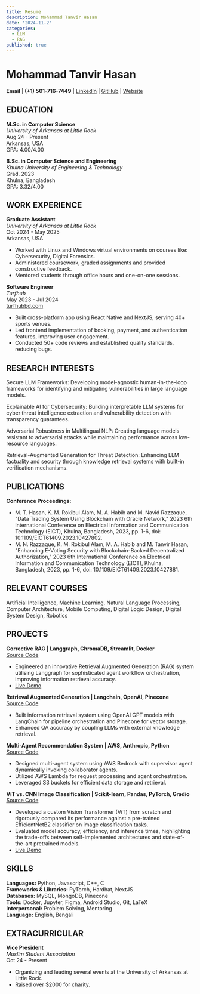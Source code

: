 ```yaml
---
title: Resume
description: Mohammad Tanvir Hasan
date: '2024-11-2'
categories:
  - LLM
  - RAG
published: true
---
```



# Mohammad Tanvir Hasan

**Email** | **(+1) 501-716-7449** | [LinkedIn](https://www.linkedin.com/) | [GitHub](https://github.com/) | [Website](https://website.com/)

## EDUCATION

**M.Sc. in Computer Science**  
*University of Arkansas at Little Rock*  
Aug 24 - Present  
Arkansas, USA  
GPA: 4.00/4.00

**B.Sc. in Computer Science and Engineering**  
*Khulna University of Engineering & Technology*  
Grad. 2023  
Khulna, Bangladesh  
GPA: 3.32/4.00

## WORK EXPERIENCE

**Graduate Assistant**  
*University of Arkansas at Little Rock*  
Oct 2024 - May 2025  
Arkansas, USA
- Worked with Linux and Windows virtual environments on courses like: Cybersecurity, Digital Forensics.
- Administered coursework, graded assignments and provided constructive feedback.
- Mentored students through office hours and one-on-one sessions.

**Software Engineer**  
*Turfhub*  
May 2023 - Jul 2024  
[turfhubbd.com](https://turfhubbd.com)
- Built cross-platform app using React Native and NextJS, serving 40+ sports venues.
- Led frontend implementation of booking, payment, and authentication features, improving user engagement.
- Conducted 50+ code reviews and established quality standards, reducing bugs.

## RESEARCH INTERESTS

Secure LLM Frameworks: Developing model-agnostic human-in-the-loop frameworks for identifying and mitigating vulnerabilities in large language models.

Explainable AI for Cybersecurity: Building interpretable LLM systems for cyber threat intelligence extraction and vulnerability detection with transparency guarantees.

Adversarial Robustness in Multilingual NLP: Creating language models resistant to adversarial attacks while maintaining performance across low-resource languages.

Retrieval-Augmented Generation for Threat Detection: Enhancing LLM factuality and security through knowledge retrieval systems with built-in verification mechanisms.

## PUBLICATIONS

**Conference Proceedings:**
- M. T. Hasan, K. M. Rokibul Alam, M. A. Habib and M. Navid Razzaque, "Data Trading System Using Blockchain with Oracle Network," 2023 6th International Conference on Electrical Information and Communication Technology (EICT), Khulna, Bangladesh, 2023, pp. 1-6, doi: 10.1109/EICT61409.2023.10427802.
- M. N. Razzaque, K. M. Rokibul Alam, M. A. Habib and M. Tanvir Hasan, "Enhancing E-Voting Security with Blockchain-Backed Decentralized Authorization," 2023 6th International Conference on Electrical Information and Communication Technology (EICT), Khulna, Bangladesh, 2023, pp. 1-6, doi: 10.1109/EICT61409.2023.10427881.

## RELEVANT COURSES

Artificial Intelligence, Machine Learning, Natural Language Processing, Computer Architecture, Mobile Computing, Digital Logic Design, Digital System Design, Robotics

## PROJECTS

**Corrective RAG | Langgraph, ChromaDB, Streamlit, Docker**  
[Source Code](https://github.com/)
- Engineered an innovative Retrieval Augmented Generation (RAG) system utilising Langgraph for sophisticated agent workflow orchestration, improving information retrieval accuracy.
- [Live Demo](https://tanvir-corrective-rag.streamlit.app/)

**Retrieval Augmented Generation | Langchain, OpenAI, Pinecone**  
[Source Code](https://github.com/)
- Built information retrieval system using OpenAI GPT models with LangChain for pipeline orchestration and Pinecone for vector storage.
- Enhanced QA accuracy by coupling LLMs with external knowledge retrieval.

**Multi-Agent Recommendation System | AWS, Anthropic, Python**  
[Source Code](https://github.com/)
- Designed multi-agent system using AWS Bedrock with supervisor agent dynamically invoking collaborator agents.
- Utilized AWS Lambda for request processing and agent orchestration.
- Leveraged S3 buckets for efficient data storage and retrieval.

**ViT vs. CNN Image Classification | Scikit-learn, Pandas, PyTorch, Gradio**  
[Source Code](https://github.com/)
- Developed a custom Vision Transformer (ViT) from scratch and rigorously compared its performance against a pre-trained EfficientNetB2 classifier on image classification tasks.
- Evaluated model accuracy, efficiency, and inference times, highlighting the trade-offs between self-implemented architectures and state-of-the-art pretrained models.
- [Live Demo](https://demo-link.com/)

## SKILLS

**Languages:** Python, Javascript, C++, C  
**Frameworks & Libraries:** PyTorch, Hardhat, NextJS  
**Databases:** MySQL, MongoDB, Pinecone  
**Tools:** Docker, Jupyter, Figma, Android Studio, Git, LaTeX  
**Interpersonal:** Problem Solving, Mentoring  
**Language:** English, Bengali

## EXTRACURRICULAR

**Vice President**  
*Muslim Student Association*  
Oct 24 - Present
- Organizing and leading several events at the University of Arkansas at Little Rock.
- Raised over \$2000 for charity.